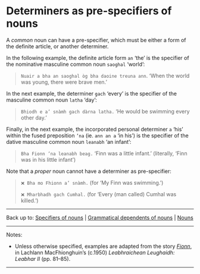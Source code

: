 # Determiners as pre-specifiers of nouns

A *common* noun can have a pre-specifier, which must be either a form of the definite article, or another determiner.

In the following example, the definite article form `an` ‘the’ is the specifier of the nominative masculine common noun `saoghal` ‘world’:

> `Nuair a bha an saoghal òg bha daoine treuna ann`. ‘When the world was young, there were brave men.’

In the next example, the determiner `gach` ‘every’ is the specifier of the masculine common noun `latha` ‘day’:

> `Bhiodh e a’ snàmh gach dàrna latha.` ‘He would be swimming every other day.’

Finally, in the next example, the incorporated personal determiner `a` ‘his’ within the fused preposition `’na` (ie. `ann an a` ‘in his’) is the specifier of the dative masculine common noun `leanabh` ‘an infant’:

> `Bha Fionn ’na leanabh beag.` ‘Finn was a little infant.’ (literally, ‘Finn was in his little infant’)

Note that a *proper* noun cannot have a determiner as pre-specifier:

> `❌ Bha mo Fhionn a’ snàmh.` (for ‘My Finn was swimming.’)
>
> `❌ Mharbhadh gach Cumhal.` (for ‘Every (man called) Cumhal was killed.’)

----

Back up to: [Specifiers of nouns](index.md) \| [Grammatical dependents of nouns](../index.md) \| [Nouns](../../index.md) 

----

Notes:

- Unless otherwise specified, examples are adapted from the story *[Fionn](../../texts/Fionn.md)*, in Lachlann MacFhionghuin’s (c.1950) *Leabhraichean Leughaidh: Leabhar II* (pp. 81–85).

----
